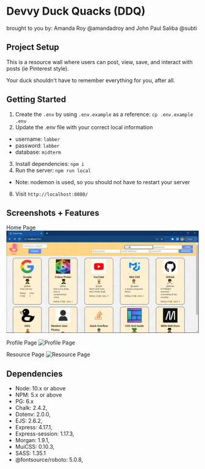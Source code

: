 Devvy Duck Quacks (DDQ)
=========
brought to you by:
Amanda Roy @amandadroy 
and 
John Paul Saliba @subti


## Project Setup

This is a resource wall where users can post, view, save, and interact with posts (ie Pinterest style).

Your duck shouldn't have to remember everything for you, after all.


## Getting Started

1. Create the `.env` by using `.env.example` as a reference: `cp .env.example .env`
2. Update the .env file with your correct local information 
  - username: `labber` 
  - password: `labber` 
  - database: `midterm`
3. Install dependencies: `npm i`
7. Run the server: `npm run local`
  - Note: nodemon is used, so you should not have to restart your server
8. Visit `http://localhost:8080/`

## Screenshots + Features
Home Page
![Home Page](https://github.com/amandadr/midterm-project/blob/master/docs/home-login.gif?raw=true)

Profile Page
![Profile Page](https://github.com/amandadr/midterm-project/blob/master/docs/view-edit-profile.gif?raw=true)

Resource Page
![Resource Page](https://github.com/amandadr/midterm-project/blob/master/docs/post-comment.gif?raw=true)

## Dependencies

- Node: 10.x or above
- NPM: 5.x or above
- PG: 6.x
- Chalk: 2.4.2,
- Dotenv: 2.0.0,
- EJS: 2.6.2,
- Express: 4.17.1,
- Express-session: 1.17.3,
- Morgan: 1.9.1,
- MuiCSS: 0.10.3,
- SASS: 1.35.1
- @fontsource/roboto: 5.0.8,
